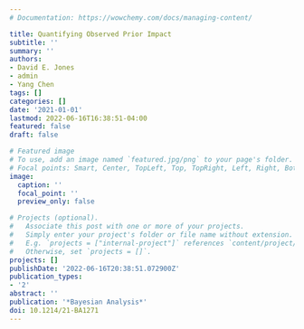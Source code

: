 ```yaml
---
# Documentation: https://wowchemy.com/docs/managing-content/

title: Quantifying Observed Prior Impact
subtitle: ''
summary: ''
authors:
- David E. Jones
- admin
- Yang Chen
tags: []
categories: []
date: '2021-01-01'
lastmod: 2022-06-16T16:38:51-04:00
featured: false
draft: false

# Featured image
# To use, add an image named `featured.jpg/png` to your page's folder.
# Focal points: Smart, Center, TopLeft, Top, TopRight, Left, Right, BottomLeft, Bottom, BottomRight.
image:
  caption: ''
  focal_point: ''
  preview_only: false

# Projects (optional).
#   Associate this post with one or more of your projects.
#   Simply enter your project's folder or file name without extension.
#   E.g. `projects = ["internal-project"]` references `content/project/deep-learning/index.md`.
#   Otherwise, set `projects = []`.
projects: []
publishDate: '2022-06-16T20:38:51.072900Z'
publication_types:
- '2'
abstract: ''
publication: '*Bayesian Analysis*'
doi: 10.1214/21-BA1271
---
```

